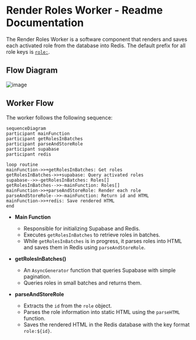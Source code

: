 # Render Roles Worker - Readme Documentation

The Render Roles Worker is a software component that renders and saves each activated role from the database into Redis. The default prefix for all role keys is [`role:`](./src/parseAndStoreRole.ts).

## Flow Diagram
![image](https://github.com/ocodista/trampar-de-casa/assets/68869379/1c4ae6b4-b1ab-41d6-9f09-d62a3d5b4e90)

## Worker Flow

The worker follows the following sequence:

```mermaid
sequenceDiagram
participant mainFunction
participant getRolesInBatches
participant parseAndStoreRole
participant supabase
participant redis

loop routine
mainFunction->>+getRolesInBatches: Get roles
getRolesInBatches->>+supabase: Query activated roles
supabase-->>-getRolesInBatches: Roles[]
getRolesInBatches-->>-mainFunction: Roles[]
mainFunction->>+parseAndStoreRole: Render each role
parseAndStoreRole-->>-mainFunction: Return id and HTML
mainFunction->>+redis: Save rendered HTML
end
```

- **Main Function**

  - Responsible for initializing Supabase and Redis.
  - Executes `getRolesInBatches` to retrieve roles in batches.
  - While `getRolesInBatches` is in progress, it parses roles into HTML and saves them in Redis using `parseAndStoreRole`.

- **getRolesInBatches()**

  - An `AsyncGenerator` function that queries Supabase with simple pagination.
  - Queries roles in small batches and returns them.

- **parseAndStoreRole**
  - Extracts the `id` from the `role` object.
  - Parses the role information into static HTML using the `parseHTML` function.
  - Saves the rendered HTML in the Redis database with the key format `role:${id}`.
